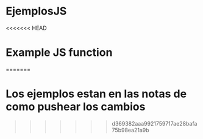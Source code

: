 # EjemplosJS
<<<<<<< HEAD
# Example JS function
=======
# Los ejemplos estan en las notas de como pushear los cambios
>>>>>>> d369382aaa9921759717ae28bafa75b98ea21a9b
